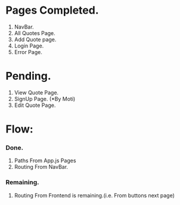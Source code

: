 # Pages Completed.

1. NavBar.
2. All Quotes Page.
3. Add Quote page.
4. Login Page.
5. Error Page.

# Pending.

1. View Quote Page.
2. SignUp Page. (\*By Moti)
3. Edit Quote Page.

# Flow:

### Done.

1. Paths From App.js Pages
2. Routing From NavBar.

### Remaining.

1. Routing From Frontend is remaining.(i.e. From buttons next page)
